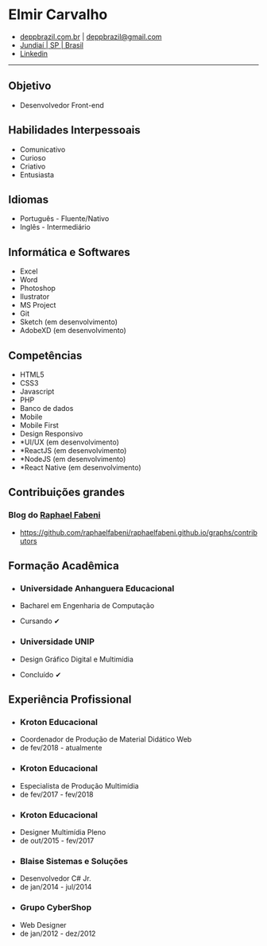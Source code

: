 # Elmir Carvalho #
* [deppbrazil.com.br](https://www.deppbrazil.com) | deppbrazil@gmail.com 
* [Jundiaí | SP | Brasil](https://www.google.com.br/maps/place/Jundia%C3%AD,+SP/@-23.1896366,-47.1868625,11z/data=!3m1!4b1!4m5!3m4!1s0x94cf24293cc00531:0xf686a1c1163c6bbb!8m2!3d-23.1857076!4d-46.8978057)
* [Linkedin](https://www.linkedin.com/in/deppbrazil/)
___

## Objetivo ## 
* Desenvolvedor Front-end

## Habilidades Interpessoais ##
* Comunicativo 
* Curioso
* Criativo
* Entusiasta

## Idiomas ##
* Português - Fluente/Nativo
* Inglês - Intermediário

## Informática e Softwares ##
* Excel
* Word
* Photoshop
* Ilustrator
* MS Project
* Git
* Sketch (em desenvolvimento)
* AdobeXD (em desenvolvimento)

## Competências ##
* HTML5
* CSS3
* Javascript
* PHP
* Banco de dados
* Mobile
* Mobile First
* Design Responsivo
* *UI/UX (em desenvolvimento)
* *ReactJS (em desenvolvimento) 
* *NodeJS (em desenvolvimento)
* *React Native (em desenvolvimento)

## Contribuições grandes ##
### Blog do [Raphael Fabeni](https://github.com/raphaelfabeni) ###
* https://github.com/raphaelfabeni/raphaelfabeni.github.io/graphs/contributors

## Formação Acadêmica ##
* ### Universidade Anhanguera Educacional ###
* Bacharel em Engenharia de Computação
* Cursando ✔

* ### Universidade UNIP ###
* Design Gráfico Digital e Multimídia
* Concluído ✔

## Experiência Profissional ##
* ### Kroton Educacional ### 
* Coordenador de Produção de Material Didático Web
* de fev/2018 - atualmente
* ### Kroton Educacional ### 
* Especialista de Produção Multimídia
* de fev/2017 - fev/2018
* ### Kroton Educacional ### 
* Designer Multimídia Pleno
* de out/2015 - fev/2017
* ### Blaise Sistemas e Soluções 
* Desenvolvedor C# Jr.
* de jan/2014 - jul/2014
* ### Grupo CyberShop ###
* Web Designer
* de jan/2012 - dez/2012